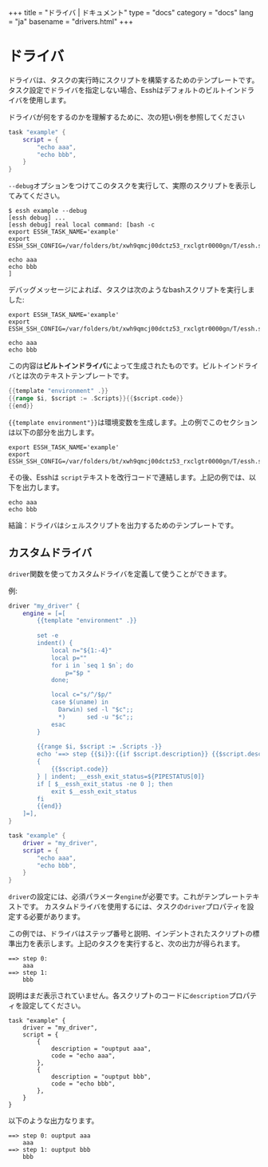 +++
title = "ドライバ | ドキュメント"
type = "docs"
category = "docs"
lang = "ja"
basename = "drivers.html"
+++

# ドライバ

ドライバは、タスクの実行時にスクリプトを構築するためのテンプレートです。
タスク設定でドライバを指定しない場合、Esshはデフォルトのビルトインドライバを使用します。

ドライバが何をするのかを理解するために、次の短い例を参照してください

~~~lua
task "example" {
    script = {
        "echo aaa",
        "echo bbb",
    }
}
~~~

`--debug`オプションをつけてこのタスクを実行して、実際のスクリプトを表示してみてください。

~~~
$ essh example --debug
[essh debug] ...
[essh debug] real local command: [bash -c
export ESSH_TASK_NAME='example'
export ESSH_SSH_CONFIG=/var/folders/bt/xwh9qmcj00dctz53_rxclgtr0000gn/T/essh.ssh_config.544434412

echo aaa
echo bbb
]
~~~

デバッグメッセージによれば、タスクは次のようなbashスクリプトを実行しました:

~~~
export ESSH_TASK_NAME='example'
export ESSH_SSH_CONFIG=/var/folders/bt/xwh9qmcj00dctz53_rxclgtr0000gn/T/essh.ssh_config.544434412

echo aaa
echo bbb
~~~

この内容は**ビルトインドライバ**によって生成されたものです。ビルトインドライバとは次のテキストテンプレートです。

~~~go
{{template "environment" .}}
{{range $i, $script := .Scripts}}{{$script.code}}
{{end}}
~~~

`{{template environment"}}`は環境変数を生成します。上の例でこのセクションは以下の部分を出力します。

~~~
export ESSH_TASK_NAME='example'
export ESSH_SSH_CONFIG=/var/folders/bt/xwh9qmcj00dctz53_rxclgtr0000gn/T/essh.ssh_config.544434412
~~~

その後、Esshは `script`テキストを改行コードで連結します。上記の例では、以下を出力します。

~~~
echo aaa
echo bbb
~~~

結論：ドライバはシェルスクリプトを出力するためのテンプレートです。

## カスタムドライバ

`driver`関数を使ってカスタムドライバを定義して使うことができます。

例:

~~~lua
driver "my_driver" {
    engine = [=[
        {{template "environment" .}}
        
        set -e
        indent() {
            local n="${1:-4}"
            local p=""
            for i in `seq 1 $n`; do
                p="$p "
            done;

            local c="s/^/$p/"
            case $(uname) in
              Darwin) sed -l "$c";;
              *)      sed -u "$c";;
            esac
        }
        
        {{range $i, $script := .Scripts -}}
        echo '==> step {{$i}}:{{if $script.description}} {{$script.description}}{{end}}'
        { 
            {{$script.code}} 
        } | indent; __essh_exit_status=${PIPESTATUS[0]}
        if [ $__essh_exit_status -ne 0 ]; then
            exit $__essh_exit_status
        fi
        {{end}}
    ]=],
}

task "example" {
    driver = "my_driver",
    script = {
        "echo aaa",
        "echo bbb",
    }
}
~~~

`driver`の設定には、必須パラメータ`engine`が必要です。これがテンプレートテキストです。
カスタムドライバを使用するには、タスクの`driver`プロパティを設定する必要があります。

この例では、ドライバはステップ番号と説明、インデントされたスクリプトの標準出力を表示します。上記のタスクを実行すると、次の出力が得られます。

~~~
==> step 0:
    aaa
==> step 1:
    bbb
~~~

説明はまだ表示されていません。各スクリプトのコードに`description`プロパティを設定してください。

~~~
task "example" {
    driver = "my_driver",
    script = {
        {
            description = "ouptput aaa",
            code = "echo aaa",
        },
        {
            description = "ouptput bbb",
            code = "echo bbb",
        },
    }
}
~~~

以下のような出力なります。

~~~
==> step 0: ouptput aaa
    aaa
==> step 1: ouptput bbb
    bbb
~~~


